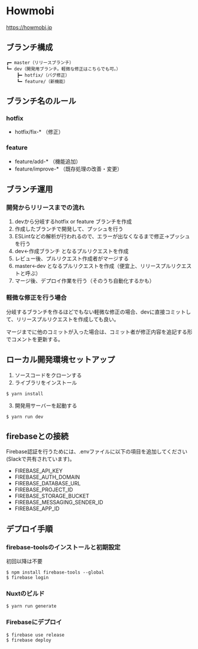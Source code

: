 # Howmobi
https://howmobi.jp


## ブランチ構成
```
┏━ master（リリースブランチ）
┗━ dev（開発用ブランチ。軽微な修正はこちらでも可。）
    ┣━ hotfix/（バグ修正）
    ┗━ feature/（新機能）
```

## ブランチ名のルール
### hotfix
- hotfix/fix-* （修正）

### feature
- feature/add-* （機能追加）
- feature/improve-* （既存処理の改善・変更）

## ブランチ運用
### 開発からリリースまでの流れ
1. devから分岐するhotfix or feature ブランチを作成
2. 作成したブランチで開発して、プッシュを行う
3. ESLintなどの解析が行われるので、エラーが出なくなるまで修正→プッシュを行う
4. dev←作成ブランチ となるプルリクエストを作成
5. レビュー後、プルリクエスト作成者がマージする
6. master←dev となるプルリクエストを作成（便宜上、リリースプルリクエストと呼ぶ）
7. マージ後、デプロイ作業を行う（そのうち自動化するかも）

### 軽微な修正を行う場合
分岐するブランチを作るほどでもない軽微な修正の場合、devに直接コミットして、リリースプルリクエストを作成しても良い。

マージまでに他のコミットが入った場合は、コミット者が修正内容を追記する形でコメントを更新する。

## ローカル開発環境セットアップ
1. ソースコードをクローンする
2. ライブラリをインストール
```
$ yarn install
```

3. 開発用サーバーを起動する
```
$ yarn run dev
```

## firebaseとの接続
Firebase認証を行うためには、.envファイルに以下の項目を追加してください(Slackで共有されています)。

- FIREBASE_API_KEY
- FIREBASE_AUTH_DOMAIN
- FIREBASE_DATABASE_URL
- FIREBASE_PROJECT_ID
- FIREBASE_STORAGE_BUCKET
- FIREBASE_MESSAGING_SENDER_ID
- FIREBASE_APP_ID

## デプロイ手順
### firebase-toolsのインストールと初期設定
初回以降は不要
```
$ npm install firebase-tools --global
$ firebase login
```

### Nuxtのビルド
```
$ yarn run generate
```

### Firebaseにデプロイ
```
$ firebase use release
$ firebase deploy
```
